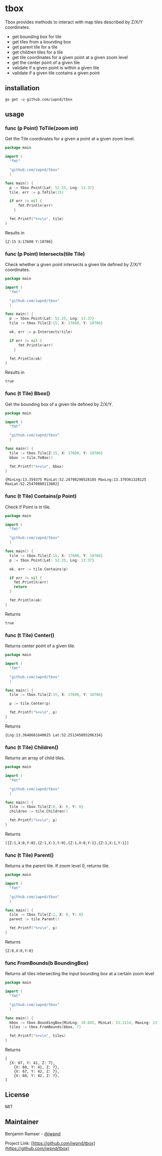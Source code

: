 # tbox

Tbox provides methods to interact with map tiles described by Z/X/Y coordinates.

- get bounding box for tile
- get tiles from a bounding box
- get parent tile for a tile
- get children tiles for a tile
- get tile coordinates for a given point at a given zoom level
- get the center point of a given tile
- validate if a given point is within a given tile
- validate if a given tile contains a given point

## installation

```
go get -u github.com/iwpnd/tbox
```

## usage

### func (p Point) ToTile(zoom int)

Get the Tile coordinates for a given a point at a given zoom level.

```go
package main

import (
  "fmt"

  "github.com/iwpnd/tbox"
  )

func main() {
  p := tbox.Point{Lat: 52.25, Lng: 13.37}
  tile, err := p.ToTile(15)

  if err != nil {
      fmt.Println(err)
    }

  fmt.Printf("%+v\n", tile)
}
```

Results in

```
{Z:15 X:17600 Y:10786}
```

### func (p Point) Intersects(tile Tile)

Check whether a given point intersects a given tile defined by Z/X/Y coordinates.

```go
package main

import (
  "fmt"

  "github.com/iwpnd/tbox"
  )

func main() {
  p := tbox.Point{Lat: 52.25, Lng: 13.37}
  tile := tbox.Tile{Z:15, X: 17600, Y: 10786}

  ok, err := p.Intersects(tile)

  if err != nil {
      fmt.Println(err)
    }

  fmt.Println(ok)
}
```

Results in

```
true
```

### func (t Tile) Bbox()

Get the bounding box of a given tile defined by Z/X/Y.

```go
package main

import (
  "fmt"

  "github.com/iwpnd/tbox"
  )

func main() {
  tile := tbox.Tile{Z:15, X: 17600, Y: 10786}
  bbox := tile.ToBox()

  fmt.Printf("%+v\n", bbox)
}
```

```
{MinLng:13.359375 MinLat:52.24798298528185 MaxLng:13.370361328125 MaxLat:52.25470880113082}
```

### func (t Tile) Contains(p Point)

Check if Point is in tile.

```go
package main

import (
  "fmt"

  "github.com/iwpnd/tbox"
  )

func main() {
  tile := tbox.Tile{Z:15, X: 17600, Y: 10786}
  p := tbox.Point{Lat: 52.25, Lng: 13.37}

  ok, err := tile.Contains(p)

  if err != nil {
    fmt.Println(err)
    return
  }

  fmt.Println(ok)
}
```

Returns

```
true
```

### func (t Tile) Center()

Returns center point of a given tile.

```go
package main

import (
  "fmt"

  "github.com/iwpnd/tbox"
  )

func main() {
  tile := tbox.Tile{Z:15, X: 17600, Y: 10786}

  p := tile.Center(p)

  fmt.Printf("%+v\n", p)
}
```

Returns

```
{Lng:13.3648681640625 Lat:52.251345893206334}
```

### func (t Tile) Children() 

Returns an array of child tiles.

```go
package main

import (
  "fmt"

  "github.com/iwpnd/tbox"
  )

func main() {
  tile := tbox.Tile{Z:0, X: 0, Y: 0}
  children := tile.Children()

  fmt.Printf("%+v\n", p)
}
```

Returns

```
[{Z:1,X:0,Y:0},{Z:1,X:1,Y:0},{Z:1,X:0,Y:1},{Z:1,X:1,Y:1}]
```

### func (t Tile) Parent() 

Returns a the parent tile. If zoom level 0, returns tile.

```go
package main

import (
  "fmt"

  "github.com/iwpnd/tbox"
  )

func main() {
  tile := tbox.Tile{Z:1, X: 0, Y: 0}
  parent := tile.Parent()

  fmt.Printf("%+v\n", p)
}
```

Returns

```
{Z:0,X:0,Y:0}
```

### func FromBounds(b BoundingBox)

Returns all tiles intersecting the input bounding box at a certain zoom level

```go
package main

import (
  "fmt"

  "github.com/iwpnd/tbox"
  )

func main() {
  bbox := tbox.BoundingBox{MinLng: 10.045, MinLat: 51.2114, MaxLng: 13.825, MaxLat: 53.575}
  tiles := tbox.FromBounds(bbox, 7)

  fmt.Printf("%+v\n", tiles)
}
```

Returns

```
[
  {X: 67, Y: 41, Z: 7},
	{X: 68, Y: 41, Z: 7},
	{X: 67, Y: 42, Z: 7},
	{X: 68, Y: 42, Z: 7},
]
```



## License

MIT

## Maintainer

Benjamin Ramser - [@iwpnd](https://github.com/iwpnd)

Project Link: [https://github.com/iwpnd/tbox](https://github.com/iwpnd/tbox)
